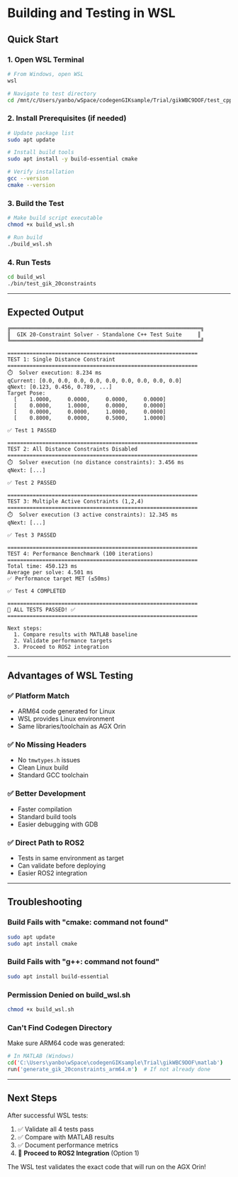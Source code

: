 # Building and Testing in WSL

## Quick Start

### 1. Open WSL Terminal
```bash
# From Windows, open WSL
wsl

# Navigate to test directory
cd /mnt/c/Users/yanbo/wSpace/codegenGIKsample/Trial/gikWBC9DOF/test_cpp
```

### 2. Install Prerequisites (if needed)
```bash
# Update package list
sudo apt update

# Install build tools
sudo apt install -y build-essential cmake

# Verify installation
gcc --version
cmake --version
```

### 3. Build the Test
```bash
# Make build script executable
chmod +x build_wsl.sh

# Run build
./build_wsl.sh
```

### 4. Run Tests
```bash
cd build_wsl
./bin/test_gik_20constraints
```

---

## Expected Output

```
╔════════════════════════════════════════════════════════════╗
║  GIK 20-Constraint Solver - Standalone C++ Test Suite     ║
╚════════════════════════════════════════════════════════════╝

============================================================
TEST 1: Single Distance Constraint
============================================================
⏱️  Solver execution: 8.234 ms
qCurrent: [0.0, 0.0, 0.0, 0.0, 0.0, 0.0, 0.0, 0.0, 0.0]
qNext: [0.123, 0.456, 0.789, ...]
Target Pose:
  [    1.0000,     0.0000,     0.0000,     0.0000]
  [    0.0000,     1.0000,     0.0000,     0.0000]
  [    0.0000,     0.0000,     1.0000,     0.0000]
  [    0.8000,     0.0000,     0.5000,     1.0000]

✅ Test 1 PASSED

============================================================
TEST 2: All Distance Constraints Disabled
============================================================
⏱️  Solver execution (no distance constraints): 3.456 ms
qNext: [...]

✅ Test 2 PASSED

============================================================
TEST 3: Multiple Active Constraints (1,2,4)
============================================================
⏱️  Solver execution (3 active constraints): 12.345 ms
qNext: [...]

✅ Test 3 PASSED

============================================================
TEST 4: Performance Benchmark (100 iterations)
============================================================
Total time: 450.123 ms
Average per solve: 4.501 ms
✅ Performance target MET (≤50ms)

✅ Test 4 COMPLETED

============================================================
🎉 ALL TESTS PASSED! ✅
============================================================

Next steps:
  1. Compare results with MATLAB baseline
  2. Validate performance targets
  3. Proceed to ROS2 integration
```

---

## Advantages of WSL Testing

### ✅ **Platform Match**
- ARM64 code generated for Linux
- WSL provides Linux environment
- Same libraries/toolchain as AGX Orin

### ✅ **No Missing Headers**
- No `tmwtypes.h` issues
- Clean Linux build
- Standard GCC toolchain

### ✅ **Better Development**
- Faster compilation
- Standard build tools
- Easier debugging with GDB

### ✅ **Direct Path to ROS2**
- Tests in same environment as target
- Can validate before deploying
- Easier ROS2 integration

---

## Troubleshooting

### Build Fails with "cmake: command not found"
```bash
sudo apt update
sudo apt install cmake
```

### Build Fails with "g++: command not found"
```bash
sudo apt install build-essential
```

### Permission Denied on build_wsl.sh
```bash
chmod +x build_wsl.sh
```

### Can't Find Codegen Directory
Make sure ARM64 code was generated:
```bash
# In MATLAB (Windows)
cd('C:\Users\yanbo\wSpace\codegenGIKsample\Trial\gikWBC9DOF\matlab')
run('generate_gik_20constraints_arm64.m')  # If not already done
```

---

## Next Steps

After successful WSL tests:
1. ✅ Validate all 4 tests pass
2. ✅ Compare with MATLAB results
3. ✅ Document performance metrics
4. 🚀 **Proceed to ROS2 Integration** (Option 1)

The WSL test validates the exact code that will run on the AGX Orin!
